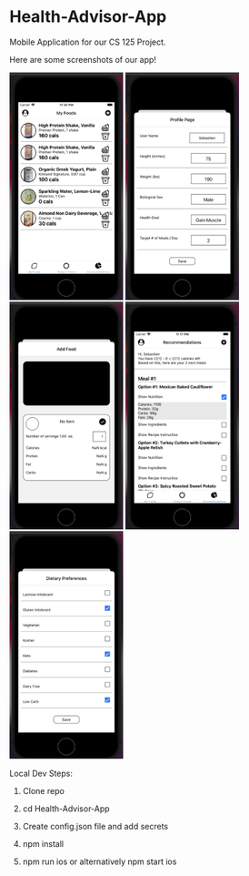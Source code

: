 # Health-Advisor-App

Mobile Application for our CS 125 Project.

Here are some screenshots of our app!

<div>
  <img src="mainFoodItemsPage.png" width="200">
  <img src="profilePage.png" width="200">
  <img src="barcodeScannerPage.png" width="200">
  <img src="recommendationsPage.png" width="200">
  <img src="preferencesPage.png" width="200">
</div>

Local Dev Steps:

1. Clone repo

2. cd Health-Advisor-App

3. Create config.json file and add secrets

4. npm install

5. npm run ios or alternatively npm start ios
